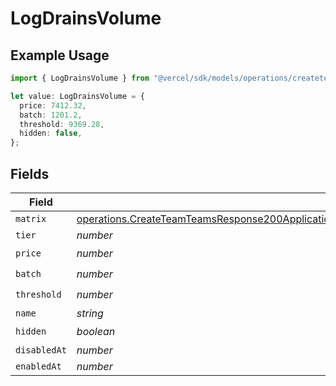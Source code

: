 # LogDrainsVolume

## Example Usage

```typescript
import { LogDrainsVolume } from "@vercel/sdk/models/operations/createteam.js";

let value: LogDrainsVolume = {
  price: 7412.32,
  batch: 1201.2,
  threshold: 9369.28,
  hidden: false,
};
```

## Fields

| Field                                                                                                                                                                                                                                | Type                                                                                                                                                                                                                                 | Required                                                                                                                                                                                                                             | Description                                                                                                                                                                                                                          |
| ------------------------------------------------------------------------------------------------------------------------------------------------------------------------------------------------------------------------------------ | ------------------------------------------------------------------------------------------------------------------------------------------------------------------------------------------------------------------------------------ | ------------------------------------------------------------------------------------------------------------------------------------------------------------------------------------------------------------------------------------ | ------------------------------------------------------------------------------------------------------------------------------------------------------------------------------------------------------------------------------------ |
| `matrix`                                                                                                                                                                                                                             | [operations.CreateTeamTeamsResponse200ApplicationJSONResponseBodyBillingInvoiceItemsLogDrainsVolumeMatrix](../../models/operations/createteamteamsresponse200applicationjsonresponsebodybillinginvoiceitemslogdrainsvolumematrix.md) | :heavy_minus_sign:                                                                                                                                                                                                                   | N/A                                                                                                                                                                                                                                  |
| `tier`                                                                                                                                                                                                                               | *number*                                                                                                                                                                                                                             | :heavy_minus_sign:                                                                                                                                                                                                                   | N/A                                                                                                                                                                                                                                  |
| `price`                                                                                                                                                                                                                              | *number*                                                                                                                                                                                                                             | :heavy_check_mark:                                                                                                                                                                                                                   | N/A                                                                                                                                                                                                                                  |
| `batch`                                                                                                                                                                                                                              | *number*                                                                                                                                                                                                                             | :heavy_check_mark:                                                                                                                                                                                                                   | N/A                                                                                                                                                                                                                                  |
| `threshold`                                                                                                                                                                                                                          | *number*                                                                                                                                                                                                                             | :heavy_check_mark:                                                                                                                                                                                                                   | N/A                                                                                                                                                                                                                                  |
| `name`                                                                                                                                                                                                                               | *string*                                                                                                                                                                                                                             | :heavy_minus_sign:                                                                                                                                                                                                                   | N/A                                                                                                                                                                                                                                  |
| `hidden`                                                                                                                                                                                                                             | *boolean*                                                                                                                                                                                                                            | :heavy_check_mark:                                                                                                                                                                                                                   | N/A                                                                                                                                                                                                                                  |
| `disabledAt`                                                                                                                                                                                                                         | *number*                                                                                                                                                                                                                             | :heavy_minus_sign:                                                                                                                                                                                                                   | N/A                                                                                                                                                                                                                                  |
| `enabledAt`                                                                                                                                                                                                                          | *number*                                                                                                                                                                                                                             | :heavy_minus_sign:                                                                                                                                                                                                                   | N/A                                                                                                                                                                                                                                  |